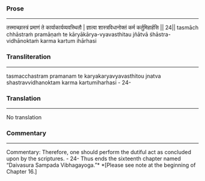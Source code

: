 ### Prose 
 --- 
तस्माच्छास्त्रं प्रमाणं ते कार्याकार्यव्यवस्थितौ |
ज्ञात्वा शास्त्रविधानोक्तं कर्म कर्तुमिहार्हसि || 24||
tasmāch chhāstraṁ pramāṇaṁ te kāryākārya-vyavasthitau
jñātvā śhāstra-vidhānoktaṁ karma kartum ihārhasi

### Transliteration 
 --- 
tasmacchastram pramanam te karyakaryavyavasthitou jnatva shastravvidhanoktam karma kartumiharhasi - 24-

### Translation 
 --- 
No translation

### Commentary 
 --- 
Commentary: Therefore, one should perform the dutiful act as concluded upon by the scriptures. - 24- Thus ends the sixteenth chapter named “Daivasura Sampada Vibhagayoga.”* *[Please see note at the beginning of Chapter 16.]